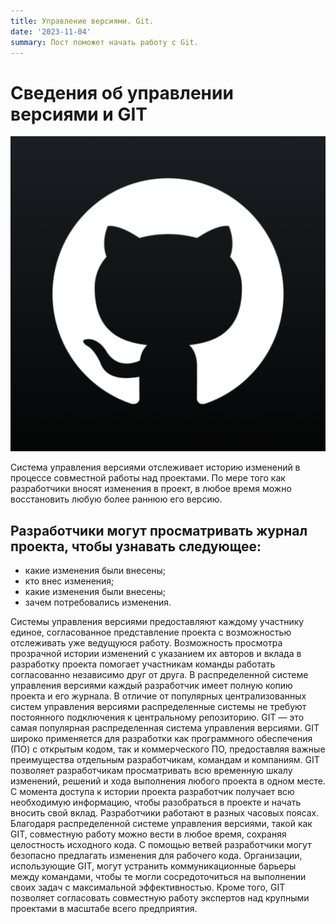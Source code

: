 ```yaml
---
title: Управление версиями. Git.
date: '2023-11-04'
summary: Пост поможет начать работу с Git.
---
```

# Сведения об управлении версиями и GIT

![png](output_1_0.png)

Система управления версиями отслеживает историю изменений в процессе совместной работы над проектами. По мере того как разработчики вносят изменения в проект, в любое время можно восстановить любую более раннюю его версию.
## Разработчики могут просматривать журнал проекта, чтобы узнавать следующее:

* какие изменения были внесены;
* кто внес изменения;
* какие изменения были внесены;
* зачем потребовались изменения.

Системы управления версиями предоставляют каждому участнику единое, согласованное представление проекта с возможностью отслеживать уже ведущуюся работу. Возможность просмотра прозрачной истории изменений с указанием их авторов и вклада в разработку проекта помогает участникам команды работать согласованно независимо друг от друга.
В распределенной системе управления версиями каждый разработчик имеет полную копию проекта и его журнала. В отличие от популярных централизованных систем управления версиями распределенные системы не требуют постоянного подключения к центральному репозиторию. GIT — это самая популярная распределенная система управления версиями. GIT широко применяется для разработки как программного обеспечения (ПО) с открытым кодом, так и коммерческого ПО, предоставляя важные преимущества отдельным разработчикам, командам и компаниям.
GIT позволяет разработчикам просматривать всю временную шкалу изменений, решений и хода выполнения любого проекта в одном месте. С момента доступа к истории проекта разработчик получает всю необходимую информацию, чтобы разобраться в проекте и начать вносить свой вклад.
Разработчики работают в разных часовых поясах. Благодаря распределенной системе управления версиями, такой как GIT, совместную работу можно вести в любое время, сохраняя целостность исходного кода. С помощью ветвей разработчики могут безопасно предлагать изменения для рабочего кода.
Организации, использующие GIT, могут устранить коммуникационные барьеры между командами, чтобы те могли сосредоточиться на выполнении своих задач с максимальной эффективностью. Кроме того, GIT позволяет согласовать совместную работу экспертов над крупными проектами в масштабе всего предприятия.
